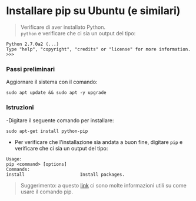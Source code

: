 # Installare pip su Ubuntu (e similari)

> Verificare di aver installato Python.  
``` python ```
e verificare che ci sia un output del tipo:
```
Python 2.7.0a2 (...)  
Type "help", "copyright", "credits" or "license" for more information.
>>>
```

### Passi preliminari
Aggiornare il sistema con il comando:
```
sudo apt update && sudo apt -y upgrade
```

### Istruzioni
-Digitare il seguente comando per installare:
```
sudo apt-get install python-pip
```
- Per verificare che l'installazione sia andata a buon fine, digitare
``` pip ```
e verificare che ci sia un output del tipo:
```
Usage:         
pip <command> [options]         
Commands:                                                                                                                 
install                     Install packages.       
```

> Suggerimento: a questo [link](https://www.rosehosting.com/blog/how-to-install-pip-on-ubuntu-16-04/) ci sono molte informazioni utili su come usare il comando pip.